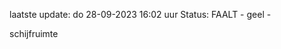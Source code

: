 laatste update: 
do 28-09-2023 16:02   uur 
Status: FAALT - geel - 
<div class="service Y">schijfruimte</div>